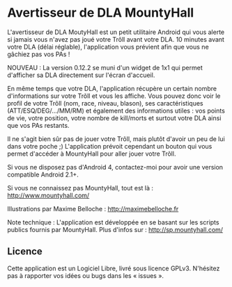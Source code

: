 Avertisseur de DLA MountyHall
=============================

L'avertisseur de DLA MoutyHall est un petit utilitaire Android qui vous alerte si jamais vous n'avez pas joué votre Trõll avant votre DLA.
10 minutes avant votre DLA (délai réglable), l'application vous prévient afin que vous ne gâchiez pas vos PAs !

NOUVEAU : La version 0.12.2 se muni d'un widget de 1x1 qui permet d'afficher sa DLA directement sur l'écran d'accueil.

En même temps que votre DLA, l'application récupère un certain nombre d'informations sur votre Trõll et vous les affiche. Vous pouvez donc voir le profil de votre Trõll (nom, race, niveau, blason), ses caractéristiques (ATT/ESQ/DEG/.../MM/RM) et également des informations utiles : vos points de vie, votre position, votre nombre de kill/morts et surtout votre DLA ainsi que vos PAs restants.

Il ne s'agit bien sûr pas de jouer votre Trõll, mais plutôt d'avoir un peu de lui dans votre poche ;)
L'application prévoit cependant un bouton qui vous permet d'accéder à MountyHall pour aller jouer votre Trõll.

Si vous ne disposez pas d'Android 4, contactez-moi pour avoir une version compatible Android 2.1+.

Si vous ne connaissez pas MountyHall, tout est là : http://www.mountyhall.com/

Illustrations par Maxime Belloche : http://maximebelloche.fr

Note technique : L'application est développée en se basant sur les scripts publics fournis par MountyHall. Plus d'infos sur : http://sp.mountyhall.com/

Licence
-------

Cette application est un Logiciel Libre, livré sous licence GPLv3.
N'hésitez pas à rapporter vos idées ou bugs dans les « issues ».
